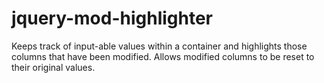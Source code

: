 jquery-mod-highlighter
======================

Keeps track of input-able values within a container and highlights those columns that have been modified.  Allows modified columns to be reset to their original values.